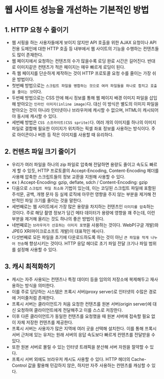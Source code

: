 # 웹 사이트 성능을 개선하는 기본적인 방법

## 1. HTTP 요청 수 줄이기

- 웹 서핑을 하는 사용자들에게 보이지 않지만 API 호출을 위한 AJAX 요청이나 API 전용 도메인에 대한 HTTP 호출 등 내부에서 웹 사이트의 기능을 수행하는 컨텐츠들도 많이 존재한다.
- 웹 페이지에서 요청하는 컨텐츠의 수가 많을수록 로딩 완료 시간은 길어진다. 반대로 이미지같은 컨텐츠가 적은 페이지는 매우 빠르게 로딩이 된다.
- 즉 웹 페이지를 단순하게 제작하는 것이 HTTP 프로토콜 요청 수를 줄이는 가장 쉬운 방법이다.
- 첫번째 방법으로는 `스크립트 파일을 병합하는 것으로 여러 파일들을 하나로 합치고 호출을 줄이는 것`이다.
- 두번째 방법으로는 CSS 안에 해시 정보를 통해 웹 페이지 배경 이미지 파일을 삽입해 받아오는 `인라인 이미지(inline image)`다. 대신 이 방식은 별도의 이미지 파일을 받아오는 것이 아니라 인터넷이나 브라우저에 캐시할 수 없으며, HTML이 캐시되어야 동시에 캐시할 수 있다.
- 세번째 방법은 `CSS 스프라이트(CSS sprite)`다. 여러 개의 이미지를 하나의 이미지 파일로 결합해 필요한 이미지가 위치하는 픽셀 좌표 정보를 사용하는 방식이다. 주로 아이콘이나 버튼 등 작은 이미지를 사용할 때 유리하다.

## 2. 컨텐츠 파일 크기 줄이기

- 우리가 여러 파일을 하나의 zip 파일로 압축해 전달하면 용량도 줄이고 속도도 빠르게 할 수 있듯, HTTP 프로토콜의 Accept-Encoding, Content-Encoding 헤더를 사용해 압축한 스크립트들의 정보 교환을 지원해 사용할 수 있다.
- ex ) Accept-Encoding: gzip, deflate, sdch / Content-Encoding: gzip
- 다음으로 `스크립트 파일 최소화` 기법이 있는데, 이는 코딩된 스크립트 파일에 포함된 주석문, 공백, 개행 문자 등 실제 로직에 아무런 영향을 주지 않는 부분을 제거해 전반적인 파일 크기를 줄이는 것을 말한다.
- 세번째로는 웹 사이트에서 가장 많은 용량을 차지하는 컨텐츠인 `이미지를 압축`하는 것이다. 주로 해당 촬영 정보가 담긴 메타 데이터가 용량에 영향을 꽤 주는데, 이런 부분을 제거해 올리는 것도 하나의 좋은 방법이 된다.
- 네번째로는 `브라우저가 선호하는 이미지 포맷`을 사용하는 것이다. WebP(구글 개발)와 JPEG XR(마이크로소프트 개발)이 대표적인 예시다.
- 다섯번째로 모든 파일을 초기에 다운로드하도록 하는 것이 아닌 `큰 파일을 작게 나누어 전송`해 향상시키는 것이다. HTTP 응답 헤더로 초기 파일 전달 크기나 파일 범위를 설정해 사용할 수 있다.

## 3. 캐시 최적화하기

- 캐시는 자주 사용되는 컨텐츠나 특정 데이터 등을 임의의 저장소에 복제해두고 재사용하는 방식을 의미한다.
- 이를 주로 담당하는 시스템은 프록시 서버(proxy server)로 인터넷의 수많은 경로에 거미줄처럼 존재한다.
- 프록시 서버는 클라이언트가 처음 요청한 컨텐츠를 원본 서버(origin server)에 대신 요청하여 클라이언트에게 전달해주고 이를 스스로 저장한다.
- 이후 다른 클라이언트가 동일한 컨텐츠를 요청했을 때 원본 서버에 접속할 필요 없이 자체 저장한 컨텐츠를 제공한다.
- 프록시 서버는 사용자가 많은 지역에 여러 곳을 선택해 설치한다. 이를 통해 프록시 서버 근처에 있는 유저는 원래 서버의 응답 속도보다 빠르게 컨텐츠를 전달받을 수 있다.
- 또한 원본 서버로 몰릴 수 있는 인터넷 트래픽을 분산해 서버 자원을 절약할 수 있다.
- 프록시 서버 외에도 브라우저 캐시도 사용할 수 있다. HTTP 헤더의 Cache-Control 값을 활용해 민감하지 않은, 하지만 자주 사용하는 컨텐츠를 캐싱할 수 있다.